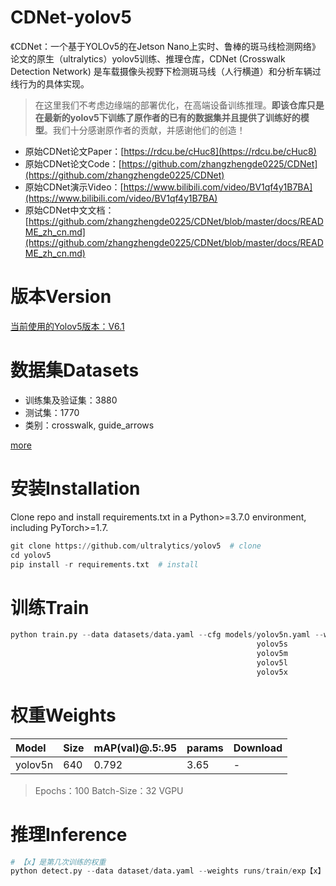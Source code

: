 # CDNet-yolov5

《CDNet：一个基于YOLOv5的在Jetson Nano上实时、鲁棒的斑马线检测网络》论文的原生（ultralytics）yolov5训练、推理仓库，CDNet (Crosswalk Detection Network) 是车载摄像头视野下检测斑马线（人行横道）和分析车辆过线行为的具体实现。

> 在这里我们不考虑边缘端的部署优化，在高端设备训练推理。**即该仓库只是在最新的yolov5下训练了原作者的已有的数据集并且提供了训练好的模型**。我们十分感谢原作者的贡献，并感谢他们的创造！

- 原始CDNet论文Paper：[https://rdcu.be/cHuc8](https://rdcu.be/cHuc8)
- 原始CDNet论文Code：[https://github.com/zhangzhengde0225/CDNet](https://github.com/zhangzhengde0225/CDNet)
- 原始CDNet演示Video：[https://www.bilibili.com/video/BV1qf4y1B7BA](https://www.bilibili.com/video/BV1qf4y1B7BA)
- 原始CDNet中文文档：[https://github.com/zhangzhengde0225/CDNet/blob/master/docs/README_zh_cn.md](https://github.com/zhangzhengde0225/CDNet/blob/master/docs/README_zh_cn.md)

# 版本Version

[当前使用的Yolov5版本：V6.1](https://github.com/ultralytics/yolov5/tree/v6.1)


# 数据集Datasets

- 训练集及验证集：3880
- 测试集：1770
- 类别：crosswalk, guide_arrows

[more](https://github.com/zhangzhengde0225/CDNet/blob/master/docs/DATASETS.md)


# 安装Installation

Clone repo and install requirements.txt in a Python>=3.7.0 environment, including PyTorch>=1.7.
```python
git clone https://github.com/ultralytics/yolov5  # clone
cd yolov5
pip install -r requirements.txt  # install
```

# 训练Train

```python
python train.py --data datasets/data.yaml --cfg models/yolov5n.yaml --weights weights/yolov5n.pt --batch-size 128 --img 640 --epochs 100
                                                       yolov5s                        yolov5s.pt              64                     150
                                                       yolov5m                        yolov5m.pt              40                     300
                                                       yolov5l                        yolov5l.pt              24
                                                       yolov5x                        yolov5x.pt              16
```

# 权重Weights

|Model|Size|mAP(val)@.5:.95|params|Download|
|:-|:-|:-|:-|:-|
|yolov5n|640|0.792|3.65|-|

> Epochs：100 Batch-Size：32 VGPU

# 推理Inference

```python
# 【x】是第几次训练的权重
python detect.py --data dataset/data.yaml --weights runs/train/exp【x】/weights/best.pt --device 0 --source 0  # 摄像头
                                                                                                        img.jpg  # 图片
                                                                                                        vid.mp4  # 视频
                                                                                                        path/  # directory
                                                                                                        path/*.jpg  # glob
                                                                                                        'https://youtu.be/Zgi9g1ksQHc'  # YouTube
                                                                                                        'rtsp://example.com/media.mp4'  # RTSP, RTMP, HTTP stream
```
